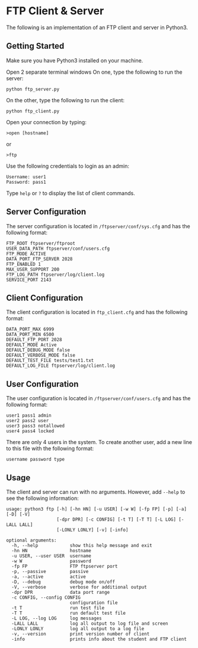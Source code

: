 # FTP Client & Server
The following is an implementation of an FTP client and server in Python3.


## Getting Started
Make sure you have Python3 installed on your machine.

Open 2 separate terminal windows
On one, type the following to run the server:
```
python ftp_server.py
```

On the other, type the following to run the client:
```
python ftp_client.py
```

Open your connection by typing:
```
>open [hostname]
```
or
```
>ftp
```

Use the following credentials to login as an admin:
```
Username: user1
Password: pass1
```

Type `help` or `?` to display the list of client commands.


## Server Configuration
The server configuration is located in `/ftpserver/conf/sys.cfg` and has the following format:

```
FTP_ROOT ftpserver/ftproot
USER_DATA_PATH ftpserver/conf/users.cfg
FTP_MODE ACTIVE
DATA_PORT_FTP_SERVER 2028
FTP_ENABLED 1
MAX_USER_SUPPORT 200
FTP_LOG_PATH ftpserver/log/client.log
SERVICE_PORT 2143
```

## Client Configuration
The client configuration is located in `ftp_client.cfg` and has the following format:

```
DATA_PORT_MAX 6999
DATA_PORT_MIN 6500
DEFAULT_FTP_PORT 2028
DEFAULT_MODE Active
DEFAULT_DEBUG_MODE false
DEFAULT_VERBOSE_MODE false
DEFAULT_TEST_FILE tests/test1.txt
DEFAULT_LOG_FILE ftpserver/log/client.log
```

## User Configuration
The user configuration is located in `/ftpserver/conf/users.cfg` and has the following format:

```
user1 pass1 admin
user2 pass2 user
user3 pass3 notallowed
user4 pass4 locked
```
There are only 4 users in the system. To create another user, add a new line to this file with the following format:

```
username password type
```

## Usage
The client and server can run with no arguments. However, add `--help` to see the following information:

```
usage: python3 ftp [-h] [-hn HN] [-u USER] [-w W] [-fp FP] [-p] [-a] [-D] [-V]
                   [-dpr DPR] [-c CONFIG] [-t T] [-T T] [-L LOG] [-LALL LALL]
                   [-LONLY LONLY] [-v] [-info]

optional arguments:
  -h, --help            show this help message and exit
  -hn HN                hostname
  -u USER, --user USER  username
  -w W                  password
  -fp FP                FTP ftpserver port
  -p, --passive         passive
  -a, --active          active
  -D, --debug           debug mode on/off
  -V, --verbose         verbose for additional output
  -dpr DPR              data port range
  -c CONFIG, --config CONFIG
                        configuration file
  -t T                  run test file
  -T T                  run default test file
  -L LOG, --log LOG     log messages
  -LALL LALL            log all output to log file and screen
  -LONLY LONLY          log all output to a log file
  -v, --version         print version number of client
  -info                 prints info about the student and FTP client
```
